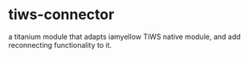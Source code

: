 tiws-connector
==============

a titanium module that adapts iamyellow TiWS native module, and add reconnecting functionality to it.
